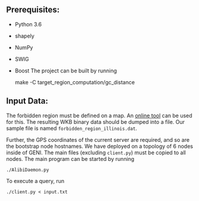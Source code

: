 ## Prerequisites:
- Python 3.6
- shapely
- NumPy
- SWIG
- Boost
The project can be built by running

	make -C target_region_computation/gc_distance

## Input Data:
The forbidden region must be defined on a map. An [online tool](https://clydedacruz.github.io/openstreetmap-wkt-playground/) can be used for this. The resulting WKB binary data should be dumped into a file. Our sample file is named `forbidden_region_illinois.dat`.

Further, the GPS coordinates of the current server are required, and so are the bootstrap node hostnames.
We have deployed on a topology of 6 nodes inside of GENI. The main files (excluding `client.py`) must be copied to all nodes.
The main program can be started by running
	
	./AlibiDaemon.py
To execute a query, run

	./client.py < input.txt